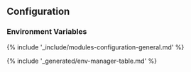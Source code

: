 ## Configuration

### Environment Variables

{% include '_include/modules-configuration-general.md' %}

{% include '_generated/env-manager-table.md' %}